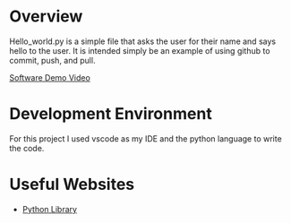 # Overview

Hello_world.py is a simple file that asks the user for their name and says hello to the user. It is intended simply be an example of using github to commit, push, and pull.

[Software Demo Video](https://youtu.be/7M9JpfG9xuY)

# Development Environment

For this project I used vscode as my IDE and the python language to write the code.

# Useful Websites

* [Python Library](https://docs.python.org/3.10/library/)